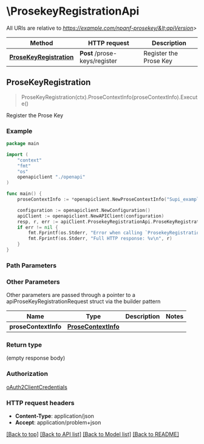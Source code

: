 # \ProsekeyRegistrationApi

All URIs are relative to *https://example.com/npanf-prosekey/&lt;apiVersion&gt;*

Method | HTTP request | Description
------------- | ------------- | -------------
[**ProseKeyRegistration**](ProsekeyRegistrationApi.md#ProseKeyRegistration) | **Post** /prose-keys/register | Register the Prose Key



## ProseKeyRegistration

> ProseKeyRegistration(ctx).ProseContextInfo(proseContextInfo).Execute()

Register the Prose Key

### Example

```go
package main

import (
    "context"
    "fmt"
    "os"
    openapiclient "./openapi"
)

func main() {
    proseContextInfo := *openapiclient.NewProseContextInfo("Supi_example", "Var5gPruk_example", "Var5gPrukId_example", int32(123)) // ProseContextInfo | 

    configuration := openapiclient.NewConfiguration()
    apiClient := openapiclient.NewAPIClient(configuration)
    resp, r, err := apiClient.ProsekeyRegistrationApi.ProseKeyRegistration(context.Background()).ProseContextInfo(proseContextInfo).Execute()
    if err != nil {
        fmt.Fprintf(os.Stderr, "Error when calling `ProsekeyRegistrationApi.ProseKeyRegistration``: %v\n", err)
        fmt.Fprintf(os.Stderr, "Full HTTP response: %v\n", r)
    }
}
```

### Path Parameters



### Other Parameters

Other parameters are passed through a pointer to a apiProseKeyRegistrationRequest struct via the builder pattern


Name | Type | Description  | Notes
------------- | ------------- | ------------- | -------------
 **proseContextInfo** | [**ProseContextInfo**](ProseContextInfo.md) |  | 

### Return type

 (empty response body)

### Authorization

[oAuth2ClientCredentials](../README.md#oAuth2ClientCredentials)

### HTTP request headers

- **Content-Type**: application/json
- **Accept**: application/problem+json

[[Back to top]](#) [[Back to API list]](../README.md#documentation-for-api-endpoints)
[[Back to Model list]](../README.md#documentation-for-models)
[[Back to README]](../README.md)

